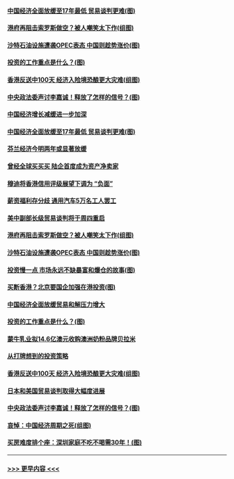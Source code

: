 #### [中国经济全面放缓至17年最低 贸易谈判更难(图)](../pages/p5/907648.md?t=09171700) 
#### [港府再阻击索罗斯做空？被人嘲笑太下作(组图)](../pages/p5/907637.md?t=09171700) 
#### [沙特石油设施遭袭OPEC表态 中国则趁势涨价(图)](../pages/p5/907570.md?t=09171700) 
#### [投资的工作重点是什么？(图)](../pages/p5/907561.md?t=09171700) 
#### [香港反送中100天 经济入险境恐酿更大灾难(组图)](../pages/p5/907533.md?t=09171700) 
#### [中央政法委声讨李嘉诚！释放了怎样的信号？(图)](../pages/p5/907522.md?t=09171700) 
#### [中国经济增长减缓进一步加深](../pages/p5/907649.md?t=09171700) 
#### [中国经济全面放缓至17年最低 贸易谈判更难(图)](../pages/p5/907648.md?t=09171700) 
#### [芬兰经济今明两年或显著放缓](../pages/p5/907643.md?t=09171700) 
#### [曾经全球买买买 陆企首度成为资产净卖家](../pages/p5/907641.md?t=09171700) 
#### [穆迪将香港信用评级展望下调为 “负面”](../pages/p5/907640.md?t=09171700) 
#### [薪资福利存分歧 通用汽车5万名工人罢工](../pages/p5/907639.md?t=09171700) 
#### [美中副部长级贸易谈判将于周四重启](../pages/p5/907638.md?t=09171700) 
#### [港府再阻击索罗斯做空？被人嘲笑太下作(组图)](../pages/p5/907637.md?t=09171700) 
#### [沙特石油设施遭袭OPEC表态 中国则趁势涨价(图)](../pages/p5/907570.md?t=09171700) 
#### [投资慢一点 市场永远不缺暴富和爆仓的故事(图)](../pages/p5/907564.md?t=09171700) 
#### [买断香港？北京要国企加强在港投资(图)](../pages/p5/907582.md?t=09171700) 
#### [中国经济全面放缓贸易和解压力增大](../pages/p5/907579.md?t=09171700) 
#### [投资的工作重点是什么？(图)](../pages/p5/907561.md?t=09171700) 
#### [蒙牛乳业拟14.6亿澳元收购澳洲奶粉品牌贝拉米](../pages/p5/907571.md?t=09171700) 
#### [从打牌想到的投资策略](../pages/p5/907563.md?t=09171700) 
#### [香港反送中100天 经济入险境恐酿更大灾难(组图)](../pages/p5/907533.md?t=09171700) 
#### [日本和美国贸易谈判取得大幅度进展](../pages/p5/907527.md?t=09171700) 
#### [中央政法委声讨李嘉诚！释放了怎样的信号？(图)](../pages/p5/907522.md?t=09171700) 
#### [哀悼：中国经济周期之死(组图)](../pages/p5/907455.md?t=09171700) 
#### [买房难度排个座：深圳家庭不吃不喝需30年！(图)](../pages/p5/907463.md?t=09171700) 

----
#### [ >>> 更早内容 <<< ](../indexes/p5-earlier.md)
